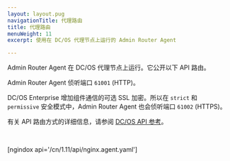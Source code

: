 ```yaml
---
layout: layout.pug
navigationTitle: 代理路由
title: 代理路由
menuWeight: 11
excerpt: 使用在 DC/OS 代理节点上运行的 Admin Router Agent

---
```

Admin Router Agent 在 DC/OS 代理节点上运行。它公开以下 API 路由。

Admin Router Agent 侦听端口 `61001` (HTTP)。

DC/OS Enterprise 增加组件通信的可选 SSL 加密。所以在 `strict` 和 `permissive` 安全模式中，Admin Router Agent 也会侦听端口 `61002` (HTTPS)。

有关 API 路由方式的详细信息，请参阅 [DC/OS API 参考](/mesosphere/dcos/cn/1.11/api/)。

<br/>

[ngindox api='/cn/1.11/api/nginx.agent.yaml']
